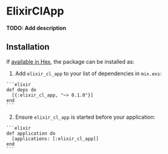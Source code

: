 # ElixirClApp

**TODO: Add description**

## Installation

If [available in Hex](https://hex.pm/docs/publish), the package can be installed as:

  1. Add `elixir_cl_app` to your list of dependencies in `mix.exs`:

    ```elixir
    def deps do
      [{:elixir_cl_app, "~> 0.1.0"}]
    end
    ```

  2. Ensure `elixir_cl_app` is started before your application:

    ```elixir
    def application do
      [applications: [:elixir_cl_app]]
    end
    ```

